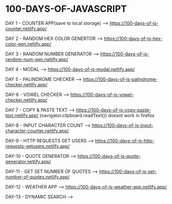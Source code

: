 # 100-DAYS-OF-JAVASCRIPT

DAY 1 - COUNTER APP(save to local storage) --> https://100-days-of-js-counter.netlify.app/

DAY 2 - RANDOM HEX COLOR GENERTOR --> https://100-days-of-js-hex-color-gen.netlify.app/

DAY 3 - RANDOM NUMBER GENERATOR --> https://100-days-of-js-random-num-gen.netlify.app/

DAY 4 - MODAL --> https://100-days-of-js-modal.netlify.app/

DAY 5 - PALINDROME CHECKER --> https://100-days-of-js-palindrome-checker.netlify.app/

DAY-6 - VOWEL CHECKER --> https://100-days-of-js-vowel-checker.netlify.app/

DAY 7 - COPY & PASTE TEXT --> https://100-days-of-js-copy-paste-text.netlify.app/ (navigator.clipboard.readText()) doesnt work in firefox

DAY-8 - INPUT CHARACTER COUNT --> https://100-days-of-js-input-character-counter.netlify.app/

DAY-9 - HTTP REQUESTS GET USERS --> https://100-days-of-js-http-requests-getusers.netlify.app/

DAY-10 - QUOTE GENERATOR --> https://100-days-of-js-quote-generator.netlify.app/

DAY-11 - GET SET NUMBER OF QUOTES --> https://100-days-of-js-set-number-of-quotes.netlify.app/

DAY-12 - WEATHER APP --> https://100-days-of-js-weather-app.netlify.app/

DAY-13 - DYNAMIC SEARCH -->
